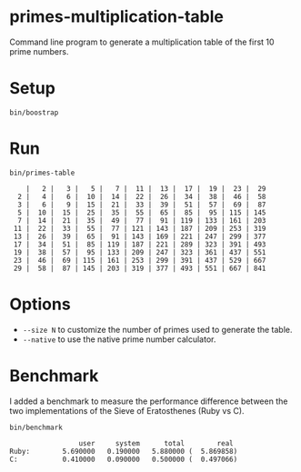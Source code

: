 primes-multiplication-table
===========================

Command line program to generate a multiplication table of the first 10 prime numbers.

# Setup

    bin/boostrap 

# Run

    bin/primes-table
    
        |   2 |   3 |   5 |   7 |  11 |  13 |  17 |  19 |  23 |  29
      2 |   4 |   6 |  10 |  14 |  22 |  26 |  34 |  38 |  46 |  58
      3 |   6 |   9 |  15 |  21 |  33 |  39 |  51 |  57 |  69 |  87
      5 |  10 |  15 |  25 |  35 |  55 |  65 |  85 |  95 | 115 | 145
      7 |  14 |  21 |  35 |  49 |  77 |  91 | 119 | 133 | 161 | 203
     11 |  22 |  33 |  55 |  77 | 121 | 143 | 187 | 209 | 253 | 319
     13 |  26 |  39 |  65 |  91 | 143 | 169 | 221 | 247 | 299 | 377
     17 |  34 |  51 |  85 | 119 | 187 | 221 | 289 | 323 | 391 | 493
     19 |  38 |  57 |  95 | 133 | 209 | 247 | 323 | 361 | 437 | 551
     23 |  46 |  69 | 115 | 161 | 253 | 299 | 391 | 437 | 529 | 667
     29 |  58 |  87 | 145 | 203 | 319 | 377 | 493 | 551 | 667 | 841

# Options

- `--size N` to customize the number of primes used to generate the table.
- `--native` to use the native prime number calculator.

# Benchmark

I added a benchmark to measure the performance difference between the two implementations of the Sieve of Eratosthenes (Ruby vs C).

    bin/benchmark
    
                     user     system      total        real
    Ruby:        5.690000   0.190000   5.880000 (  5.869858)
    C:           0.410000   0.090000   0.500000 (  0.497066)
